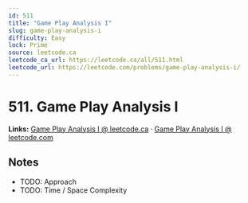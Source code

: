 ```yaml
--- 
id: 511
title: "Game Play Analysis I"
slug: game-play-analysis-i
difficulty: Easy
lock: Prime
source: leetcode.ca
leetcode_ca_url: https://leetcode.ca/all/511.html
leetcode_url: https://leetcode.com/problems/game-play-analysis-i/
---
```


# 511. Game Play Analysis I

**Links:** [Game Play Analysis I @ leetcode.ca](https://leetcode.ca/all/511.html) · [Game Play Analysis I @ leetcode.com](https://leetcode.com/problems/game-play-analysis-i/)

## Notes
- TODO: Approach
- TODO: Time / Space Complexity
